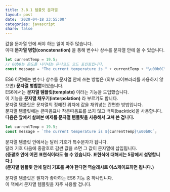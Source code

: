 ```yaml
---
title: 3.8.1 템플릿 문자열
layout: post
date: '2020-04-18 23:55:00'
categories: javascript
share: false
---
```


값을 문자열 안에 써야 하는 일이 아주 많습니다.  
이때 **문자열 병합(concatenation)** 을 통해 변수나 상수를 문자열 안에 쓸 수 있습니다.

```javascript
let currentTemp = 19.5;
// 00b0는 온도를 나타내는 유니코드 코드 포인트입니다.
const message = "The current temperature is " + currentTemp + "\u00b0C";
```

ES6 이전에는 변수나 상수를 문자열 안에 쓰는 방법은 (외부 라이브러리를 사용하지 않으면) **문자열 병합뿐**이었습니다.  
ES6에서는 **문자열 템플릿(template)** 이라는 기능을 도입했습니다.  
이 기능을 **문자열 채우기(interpolation)** 라 부르기도 합니다.  
문자열 템플릿은 문자열의 정해진 위치에 값을 채워넣는 간편한 방법입니다.  
문자열 템플릿에는 큰따옴표나 작은따옴표를 쓰지 않고 백틱(backtick)을 사용합니다.  
**다음은 앞에서 살펴본 예제를 문자열 템플릿을 사용해서 고쳐 쓴 겁니다.**

```javascript
let currentTemp = 19.5;
const message = `The current temperature is ${currentTemp}\u00b0C`;
```

문자열 템플릿 안에서는 달러 기호가 특수문자가 됩니다.  
달러 기호 다음에 중괄호로 감싼 값을 쓰면 그 값이 문자열에 삽입됩니다.  
**(중괄호 안에 어떤 표현식이라도 쓸 수 있습니다. 표현식에 대해서는 5장에서 설명합니다.)**  
**(문자열 템플릿 안에 달러 기호를 써야 한다면 역슬래시로 이스케이프하면 됩니다.)**

문자열 템플릿은 필자가 좋아하는 ES6 기능 중 하나입니다.  
이 책에서 문자열 템플릿을 자주 사용할 겁니다.